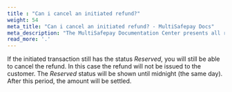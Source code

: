 ```yaml
---
title : "Can i cancel an initiated refund?"
weight: 54
meta_title: "Can i cancel an initiated refund? - MultiSafepay Docs"
meta_description: "The MultiSafepay Documentation Center presents all relevant information about our Plugins and API. You can also find support pages for Payment Methods, Tools and General Questions as well as the contact details of our Support and Integration Teams."
read_more: '.'
---
```


If the initiated transaction still has the status _Reserved_, you will still be able to cancel the refund. In this case the refund will not be issued to the customer. The _Reserved_ status will be shown until midnight (the same day). After this period, the amount will be settled.